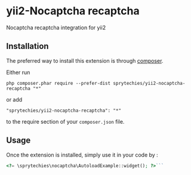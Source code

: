 yii2-Nocaptcha recaptcha
========================
Nocaptcha recaptcha integration for yii2

Installation
------------

The preferred way to install this extension is through [composer](http://getcomposer.org/download/).

Either run

```
php composer.phar require --prefer-dist sprytechies/yii2-nocaptcha-recaptcha "*"
```

or add

```
"sprytechies/yii2-nocaptcha-recaptcha": "*"
```

to the require section of your `composer.json` file.


Usage
-----

Once the extension is installed, simply use it in your code by  :

```php
<?= \sprytechies\nocaptcha\AutoloadExample::widget(); ?>```